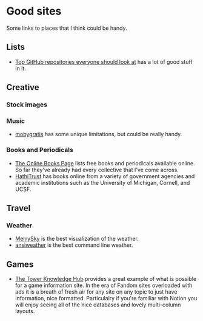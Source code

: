 # Good sites

Some links to places that I think could be handy.

## Lists

- [Top GitHub repositories everyone should look at](https://github.com/sachin-source/top-github-repositories-which-everyone-should-look)
  has a lot of good stuff in it.

## Creative

### Stock images

### Music

- [mobygratis](https://mobygratis.com/) has some unique limitations, but could
  be really handy.

### Books and Periodicals

- [The Online Books Page](https://onlinebooks.library.upenn.edu/) lists free
  books and periodicals available online.  So far they've already had every
  collective that I've come across.
- [HathiTrust](https://www.hathitrust.org/) has books online from a variety of
  government agencies and academic institutions such as the University of
  Michigan, Cornell, and UCSF.

## Travel

### Weather

- [MerrySky](https://merrysky.net/) is the best visualization of the weather.
- [ansiweather](https://github.com/fcambus/ansiweather) is the best command
  line weather.

## Games

- [The Tower Knowledge Hub](https://the-tower.notion.site/) provides a great
  example of what is possible for a game information site.  In the era of
  Fandom sites overloaded with ads it is a breath of fresh air for any site on
  any topic to just have information, nice formatted.  Particulalry if you're
  familiar with Notion you will enjoy seeing all of the nice databases and
  lovely multi-column layouts.
